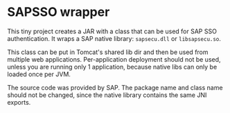 SAPSSO wrapper
==============

This tiny project creates a JAR with a class that can be used for SAP SSO authentication. It wraps a SAP native library: `sapsecu.dll` or `libsapsecu.so`.

This class can be put in Tomcat's shared lib dir and then be used from multiple web applications. Per-application deployment should not be used, unless you are running only 1 application, because native libs can only be loaded once per JVM.

The source code was provided by SAP. The package name and class name should not be changed, since the native library contains the same JNI exports.
